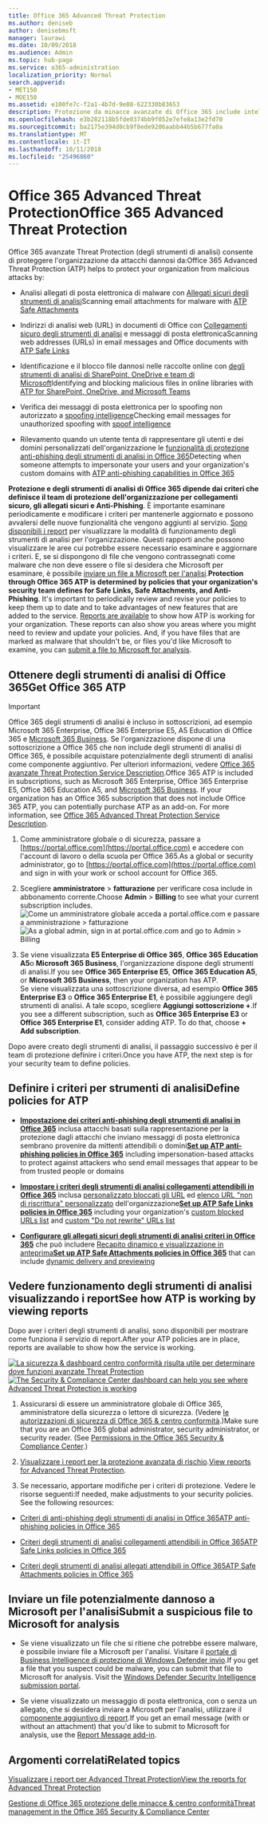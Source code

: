 ```yaml
---
title: Office 365 Advanced Threat Protection
ms.author: deniseb
author: denisebmsft
manager: laurawi
ms.date: 10/09/2018
ms.audience: Admin
ms.topic: hub-page
ms.service: o365-administration
localization_priority: Normal
search.appverid:
- MET150
- MOE150
ms.assetid: e100fe7c-f2a1-4b7d-9e08-622330b83653
description: Protezione da minacce avanzate di Office 365 include intelligence spoofing, collegamenti sicuri, gli allegati sicuri e funzionalità avanzate di anti-phishing. Protezione avanzata di rischio viene inoltre esteso per i file in SharePoint Online, OneDrive for Business e Teams Microsoft.
ms.openlocfilehash: e3b282118b5fde0374bb9f052e7efe8a13e2fd70
ms.sourcegitcommit: ba2175e394d0cb9f8ede9206aabb44b5b677fa0a
ms.translationtype: MT
ms.contentlocale: it-IT
ms.lasthandoff: 10/11/2018
ms.locfileid: "25496860"
---
```

# <a name="office-365-advanced-threat-protection"></a><span data-ttu-id="24c7b-104">Office 365 Advanced Threat Protection</span><span class="sxs-lookup"><span data-stu-id="24c7b-104">Office 365 Advanced Threat Protection</span></span>

<span data-ttu-id="24c7b-105">Office 365 avanzate Threat Protection (degli strumenti di analisi) consente di proteggere l'organizzazione da attacchi dannosi da:</span><span class="sxs-lookup"><span data-stu-id="24c7b-105">Office 365 Advanced Threat Protection (ATP) helps to protect your organization from malicious attacks by:</span></span>
  
- <span data-ttu-id="24c7b-106">Analisi allegati di posta elettronica di malware con [Allegati sicuri degli strumenti di analisi](atp-safe-attachments.md)</span><span class="sxs-lookup"><span data-stu-id="24c7b-106">Scanning email attachments for malware with [ATP Safe Attachments](atp-safe-attachments.md)</span></span>
    
- <span data-ttu-id="24c7b-107">Indirizzi di analisi web (URL) in documenti di Office con [Collegamenti sicuro degli strumenti di analisi](atp-safe-links.md) e messaggi di posta elettronica</span><span class="sxs-lookup"><span data-stu-id="24c7b-107">Scanning web addresses (URLs) in email messages and Office documents with [ATP Safe Links](atp-safe-links.md)</span></span>
    
- <span data-ttu-id="24c7b-108">Identificazione e il blocco file dannosi nelle raccolte online con [degli strumenti di analisi di SharePoint, OneDrive e team di Microsoft](atp-for-spo-odb-and-teams.md)</span><span class="sxs-lookup"><span data-stu-id="24c7b-108">Identifying and blocking malicious files in online libraries with [ATP for SharePoint, OneDrive, and Microsoft Teams](atp-for-spo-odb-and-teams.md)</span></span>
    
- <span data-ttu-id="24c7b-109">Verifica dei messaggi di posta elettronica per lo spoofing non autorizzato a [spoofing intelligence](learn-about-spoof-intelligence.md)</span><span class="sxs-lookup"><span data-stu-id="24c7b-109">Checking email messages for unauthorized spoofing with [spoof intelligence](learn-about-spoof-intelligence.md)</span></span>
    
- <span data-ttu-id="24c7b-110">Rilevamento quando un utente tenta di rappresentare gli utenti e dei domini personalizzati dell'organizzazione le [funzionalità di protezione anti-phishing degli strumenti di analisi in Office 365](atp-anti-phishing.md)</span><span class="sxs-lookup"><span data-stu-id="24c7b-110">Detecting when someone attempts to impersonate your users and your organization's custom domains with [ATP anti-phishing capabilities in Office 365](atp-anti-phishing.md)</span></span>
    
<span data-ttu-id="24c7b-p102">**Protezione e degli strumenti di analisi di Office 365 dipende dai criteri che definisce il team di protezione dell'organizzazione per collegamenti sicuro, gli allegati sicuri e Anti-Phishing**. È importante esaminare periodicamente e modificare i criteri per mantenerle aggiornato e possono avvalersi delle nuove funzionalità che vengono aggiunti al servizio. [Sono disponibili i report](view-reports-for-atp.md) per visualizzare la modalità di funzionamento degli strumenti di analisi per l'organizzazione. Questi rapporti anche possono visualizzare le aree cui potrebbe essere necessario esaminare e aggiornare i criteri. E, se si dispongono di file che vengono contrassegnati come malware che non deve essere o file si desidera che Microsoft per esaminare, è possibile [inviare un file a Microsoft per l'analisi](#submit-a-suspicious-file-to-microsoft-for-analysis).</span><span class="sxs-lookup"><span data-stu-id="24c7b-p102">**Protection through Office 365 ATP is determined by policies that your organization's security team defines for Safe Links, Safe Attachments, and Anti-Phishing**. It's important to periodically review and revise your policies to keep them up to date and to take advantages of new features that are added to the service. [Reports are available](view-reports-for-atp.md) to show how ATP is working for your organization. These reports can also show you areas where you might need to review and update your policies. And, if you have files that are marked as malware that shouldn't be, or files you'd like Microsoft to examine, you can [submit a file to Microsoft for analysis](#submit-a-suspicious-file-to-microsoft-for-analysis).</span></span>
      
## <a name="get-office-365-atp"></a><span data-ttu-id="24c7b-116">Ottenere degli strumenti di analisi di Office 365</span><span class="sxs-lookup"><span data-stu-id="24c7b-116">Get Office 365 ATP</span></span>

> [!IMPORTANT]
> <span data-ttu-id="24c7b-p103">Office 365 degli strumenti di analisi è incluso in sottoscrizioni, ad esempio Microsoft 365 Enterprise, Office 365 Enterprise E5, A5 Education di Office 365 e [Microsoft 365 Business](https://support.office.com/article/c123694a-1efb-459e-a8d5-2187975373dc). Se l'organizzazione dispone di una sottoscrizione a Office 365 che non include degli strumenti di analisi di Office 365, è possibile acquistare potenzialmente degli strumenti di analisi come componente aggiuntivo. Per ulteriori informazioni, vedere [Office 365 avanzate Threat Protection Service Description](https://technet.microsoft.com/library/exchange-online-advanced-threat-protection-service-description.aspx).</span><span class="sxs-lookup"><span data-stu-id="24c7b-p103">Office 365 ATP is included in subscriptions, such as Microsoft 365 Enterprise, Office 365 Enterprise E5, Office 365 Education A5, and [Microsoft 365 Business](https://support.office.com/article/c123694a-1efb-459e-a8d5-2187975373dc). If your organization has an Office 365 subscription that does not include Office 365 ATP, you can potentially purchase ATP as an add-on. For more information, see [Office 365 Advanced Threat Protection Service Description](https://technet.microsoft.com/library/exchange-online-advanced-threat-protection-service-description.aspx).</span></span> 

1. <span data-ttu-id="24c7b-120">Come amministratore globale o di sicurezza, passare a [https://portal.office.com](https://portal.office.com) e accedere con l'account di lavoro o della scuola per Office 365.</span><span class="sxs-lookup"><span data-stu-id="24c7b-120">As a global or security administrator, go to [https://portal.office.com](https://portal.office.com) and sign in with your work or school account for Office 365.</span></span> 
    
2. <span data-ttu-id="24c7b-121">Scegliere **amministratore** \> **fatturazione** per verificare cosa include in abbonamento corrente.</span><span class="sxs-lookup"><span data-stu-id="24c7b-121">Choose **Admin** \> **Billing** to see what your current subscription includes.</span></span> <br/><span data-ttu-id="24c7b-122">![Come un amministratore globale acceda a portal.office.com e passare a amministrazione \> fatturazione](media/18a3546c-bd1f-4f49-82ec-0184909b42c2.png)</span><span class="sxs-lookup"><span data-stu-id="24c7b-122">![As a global admin, sign in at portal.office.com and go to Admin \> Billing](media/18a3546c-bd1f-4f49-82ec-0184909b42c2.png)</span></span>
  
3. <span data-ttu-id="24c7b-123">Se viene visualizzata **E5 Enterprise di Office 365**, **Office 365 Education A5**o **Microsoft 365 Business**, l'organizzazione dispone degli strumenti di analisi.</span><span class="sxs-lookup"><span data-stu-id="24c7b-123">If you see **Office 365 Enterprise E5**, **Office 365 Education A5**, or **Microsoft 365 Business**, then your organization has ATP.</span></span> <br/><span data-ttu-id="24c7b-p104">Se viene visualizzata una sottoscrizione diversa, ad esempio **Office 365 Enterprise E3** o **Office 365 Enterprise E1**, è possibile aggiungere degli strumenti di analisi. A tale scopo, scegliere **Aggiungi sottoscrizione +**.</span><span class="sxs-lookup"><span data-stu-id="24c7b-p104">If you see a different subscription, such as **Office 365 Enterprise E3** or **Office 365 Enterprise E1**, consider adding ATP. To do that, choose **+ Add subscription**.</span></span>
    
<span data-ttu-id="24c7b-126">Dopo avere creato degli strumenti di analisi, il passaggio successivo è per il team di protezione definire i criteri.</span><span class="sxs-lookup"><span data-stu-id="24c7b-126">Once you have ATP, the next step is for your security team to define policies.</span></span> 
  
## <a name="define-policies-for-atp"></a><span data-ttu-id="24c7b-127">Definire i criteri per strumenti di analisi</span><span class="sxs-lookup"><span data-stu-id="24c7b-127">Define policies for ATP</span></span>

- <span data-ttu-id="24c7b-128">**[Impostazione dei criteri anti-phishing degli strumenti di analisi in Office 365](set-up-anti-phishing-policies.md)** inclusa attacchi basati sulla rappresentazione per la protezione dagli attacchi che inviano messaggi di posta elettronica sembrano provenire da mittenti attendibili o domini</span><span class="sxs-lookup"><span data-stu-id="24c7b-128">**[Set up ATP anti-phishing policies in Office 365](set-up-anti-phishing-policies.md)** including impersonation-based attacks to protect against attackers who send email messages that appear to be from trusted people or domains</span></span> 

- <span data-ttu-id="24c7b-129">**[Impostare i criteri degli strumenti di analisi collegamenti attendibili in Office 365](set-up-atp-safe-links-policies.md)** inclusa [personalizzato bloccati gli URL](set-up-a-custom-blocked-urls-list-wtih-atp.md) ed [elenco URL "non di riscrittura" personalizzato](set-up-a-custom-do-not-rewrite-urls-list-with-atp.md) dell'organizzazione</span><span class="sxs-lookup"><span data-stu-id="24c7b-129">**[Set up ATP Safe Links policies in Office 365](set-up-atp-safe-links-policies.md)** including your organization's [custom blocked URLs list](set-up-a-custom-blocked-urls-list-wtih-atp.md) and [custom "Do not rewrite" URLs list](set-up-a-custom-do-not-rewrite-urls-list-with-atp.md)</span></span>
    
- <span data-ttu-id="24c7b-130">**[Configurare gli allegati sicuri degli strumenti di analisi criteri in Office 365](set-up-atp-safe-attachments-policies.md)** che può includere [Recapito dinamico e visualizzazione in anteprima](dynamic-delivery-and-previewing.md)</span><span class="sxs-lookup"><span data-stu-id="24c7b-130">**[Set up ATP Safe Attachments policies in Office 365](set-up-atp-safe-attachments-policies.md)** that can include [dynamic delivery and previewing](dynamic-delivery-and-previewing.md)</span></span>
  
## <a name="see-how-atp-is-working-by-viewing-reports"></a><span data-ttu-id="24c7b-131">Vedere funzionamento degli strumenti di analisi visualizzando i report</span><span class="sxs-lookup"><span data-stu-id="24c7b-131">See how ATP is working by viewing reports</span></span>

<span data-ttu-id="24c7b-132">Dopo aver i criteri degli strumenti di analisi, sono disponibili per mostrare come funziona il servizio di report.</span><span class="sxs-lookup"><span data-stu-id="24c7b-132">After your ATP policies are in place, reports are available to show how the service is working.</span></span>

<span data-ttu-id="24c7b-133">[![La sicurezza &amp; dashboard centro conformità risulta utile per determinare dove funzioni avanzate Threat Protection](media/6b213d34-adbb-44af-8549-be9a7e2db087.png)](view-reports-for-atp.md)</span><span class="sxs-lookup"><span data-stu-id="24c7b-133">[![The Security &amp; Compliance Center dashboard can help you see where Advanced Threat Protection is working](media/6b213d34-adbb-44af-8549-be9a7e2db087.png)](view-reports-for-atp.md)</span></span>
  
1. <span data-ttu-id="24c7b-p105">Assicurarsi di essere un amministratore globale di Office 365, amministratore della sicurezza o lettore di sicurezza. (Vedere [le autorizzazioni di sicurezza di Office 365 &amp; centro conformità](permissions-in-the-security-and-compliance-center.md).)</span><span class="sxs-lookup"><span data-stu-id="24c7b-p105">Make sure that you are an Office 365 global administrator, security administrator, or security reader. (See [Permissions in the Office 365 Security &amp; Compliance Center](permissions-in-the-security-and-compliance-center.md).)</span></span>
    
2. <span data-ttu-id="24c7b-136">[Visualizzare i report per la protezione avanzata di rischio](view-reports-for-atp.md).</span><span class="sxs-lookup"><span data-stu-id="24c7b-136">[View reports for Advanced Threat Protection](view-reports-for-atp.md).</span></span>
    
3. <span data-ttu-id="24c7b-p106">Se necessario, apportare modifiche per i criteri di protezione. Vedere le risorse seguenti:</span><span class="sxs-lookup"><span data-stu-id="24c7b-p106">If needed, make adjustments to your security policies. See the following resources:</span></span>

  - [<span data-ttu-id="24c7b-139">Criteri di anti-phishing degli strumenti di analisi in Office 365</span><span class="sxs-lookup"><span data-stu-id="24c7b-139">ATP anti-phishing policies in Office 365</span></span>](set-up-anti-phishing-policies.md)
    
  - [<span data-ttu-id="24c7b-140">Criteri degli strumenti di analisi collegamenti attendibili in Office 365</span><span class="sxs-lookup"><span data-stu-id="24c7b-140">ATP Safe Links policies in Office 365</span></span>](set-up-atp-safe-links-policies.md)
    
  - [<span data-ttu-id="24c7b-141">Criteri degli strumenti di analisi allegati attendibili in Office 365</span><span class="sxs-lookup"><span data-stu-id="24c7b-141">ATP Safe Attachments policies in Office 365</span></span>](set-up-atp-safe-attachments-policies.md)
    
    
## <a name="submit-a-suspicious-file-to-microsoft-for-analysis"></a><span data-ttu-id="24c7b-142">Inviare un file potenzialmente dannoso a Microsoft per l'analisi</span><span class="sxs-lookup"><span data-stu-id="24c7b-142">Submit a suspicious file to Microsoft for analysis</span></span>

- <span data-ttu-id="24c7b-p107">Se viene visualizzato un file che si ritiene che potrebbe essere malware, è possibile inviare file a Microsoft per l'analisi. Visitare il [portale di Business Intelligence di protezione di Windows Defender invio](https://go.microsoft.com/fwlink/?linkid=857185).</span><span class="sxs-lookup"><span data-stu-id="24c7b-p107">If you get a file that you suspect could be malware, you can submit that file to Microsoft for analysis. Visit the [Windows Defender Security Intelligence submission portal](https://go.microsoft.com/fwlink/?linkid=857185).</span></span>

- <span data-ttu-id="24c7b-145">Se viene visualizzato un messaggio di posta elettronica, con o senza un allegato, che si desidera inviare a Microsoft per l'analisi, utilizzare il [componente aggiuntivo di report](enable-the-report-message-add-in.md).</span><span class="sxs-lookup"><span data-stu-id="24c7b-145">If you get an email message (with or without an attachment) that you'd like to submit to Microsoft for analysis, use the [Report Message add-in](enable-the-report-message-add-in.md).</span></span> 
  
## <a name="related-topics"></a><span data-ttu-id="24c7b-146">Argomenti correlati</span><span class="sxs-lookup"><span data-stu-id="24c7b-146">Related topics</span></span>

[<span data-ttu-id="24c7b-147">Visualizzare i report per Advanced Threat Protection</span><span class="sxs-lookup"><span data-stu-id="24c7b-147">View the reports for Advanced Threat Protection</span></span>](view-reports-for-atp.md)
  
[<span data-ttu-id="24c7b-148">Gestione di Office 365 protezione delle minacce &amp; centro conformità</span><span class="sxs-lookup"><span data-stu-id="24c7b-148">Threat management in the Office 365 Security &amp; Compliance Center</span></span>](threat-management.md)
  

